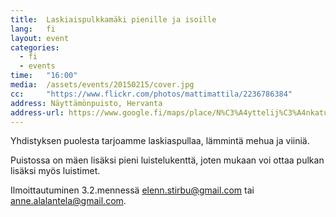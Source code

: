 ```yaml
---
title:  Laskiaispulkkamäki pienille ja isoille
lang:   fi
layout: event
categories:
  - fi
  - events
time:   "16:00"
media:  /assets/events/20150215/cover.jpg
cc:     "https://www.flickr.com/photos/mattimattila/2236786384"
address: Näyttämönpuisto, Hervanta
address-url: https://www.google.fi/maps/place/N%C3%A4yttelij%C3%A4nkatu,+33720+Tampere/@61.442977,23.8647538,17z/data=!4m2!3m1!1s0x468edfc9720ad3f9:0x5c11ba4b12c5556f
---
```


Yhdistyksen puolesta tarjoamme laskiaspullaa, lämmintä mehua ja viiniä.

Puistossa on mäen lisäksi pieni luistelukenttä, joten mukaan voi ottaa pulkan lisäksi myös luistimet.
 
Ilmoittautuminen 3.2.mennessä [elenn.stirbu@gmail.com](mailto:elenn.stirbu@gmail.com) tai [anne.alalantela@gmail.com](anne.alalantela@gmail.com).